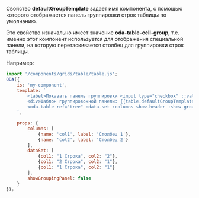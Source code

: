 Свойство **defaultGroupTemplate** задает имя компонента, с помощью которого отображается панель группировки строк таблицы по умолчанию.

Это свойство изначально имеет значение **oda-table-cell-group**, т.е. именно этот компонент используется для отображения специальной панели, на которую перетаскивается столбец для группировки строк таблицы.

Например:

```javascript _run_line_edit_loadoda_[my-component.js]_h=220_
import '/components/grids/table/table.js';
ODA({
    is: 'my-component',
    template: `
        <label>Показать панель группировки <input type="checkbox" ::value="showGroupingPanel" ></label>
        <div>Шаблон группировочной панели: {{table.defaultGroupTemplate}}</div>
        <oda-table ref="tree" :data-set :columns show-header :show-grouping-panel col-lines></oda-table>
    `,

    props: {
        columns: [
            {name: 'col1', label: 'Столбец 1'},
            {name: 'col2', label: 'Столбец 2'}
        ],
        dataSet: [
            {col1: "1 Строка", col2: "2"},
            {col1: "2 Строка", col2: "1"},
            {col1: "1 Строка", col2: "1"}
        ],
        showGroupingPanel: false
    }
});
```
